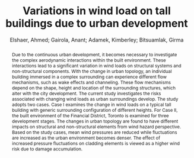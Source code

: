 ---
layout: technique
title: "Variations in wind load on tall buildings due to urban development"
classifications:
    system_type: "False"
    technique: "False"
    design_study: "False"
    evaluation: "False"
    data: "False"
    analysis: "True"
    generation: "False"
    curation_and_transformation: "False"
    management: "False"
    modeling: "True"
    urban_analysis: "True"
    visualization: "False"
    sunlight_access: "False"
    wind_ventilation: "True"
    view_impact: "False"
    energy: "False"
    damage_and_disaster_management: "False"
    climate: "False"
    sound: "False"
    property_cadastre: "False"
    other_use: "False"
    lookup: "False"
    browse: "False"
    locate: "True"
    explore: "False"
    identify: "False"
    compare: "True"
    summarize: "False"
    distribution: "True"
    trends: "True"
    outliers: "False"
    extremes: "False"
    features: "True"
    target_discovery: "False"
    target_access: "True"
    spatial_relation: "True"
    buildings: "True"
    streets: "False"
    nature: "False"
    uniform_discretization: "True"
    structural_subdivision: "False"
    univariate: "True"
    multivariate: "False"
    volumetric: "True"
    temporal: "True"
    sensing: "False"
    statistical: "False"
    simulation_based: "True"
    learning_based: "False"
    surveyed: "False"
    site: "True"
    block: "True"
    multi_block: "False"
    city: "False"
    va_wo_model: "False"
    post_model: "True"
    model_integrated: "False"
    assisted_models: "False"
    overlay: "True"
    embedded: "False"
    linked: "False"
    temporal_jx: "False"
    spatial_jx: "True"
    filter: "False"
    aggregate: "False"
    embed: "True"
    glyphs: "True"
    bar_charts: "False"
    scatterplots: "True"
    linegraphs: "True"
    matrix: "False"
    grid: "False"
    boxplot: "False"
    parallel_coordinates: "False"
    map_2d: "False"
    map_3d: "True"
    walking: "False"
    steering: "False"
    selection_based: "False"
    manipulation_based: "True"
    distortion: "False"
    ghosting: "False"
    culling: "False"
    birds_view: "False"
    multi_view: "False"
    assisted_steering: "False"
    other: "False"
    vr_cave: "False"
    ar: "False"
    desktop: "True"
    mobile: "False"
    case_study: "True"
    user_study: "False"
    statistical_evaluation: "False"
    expert_interviews: "False"
key: "JVEBBN2E"
item_type: "journalArticle"
publication_year: "2017"
author: "Elshaer, Ahmed; Gairola, Anant; Adamek, Kimberley; Bitsuamlak, Girma"
publication_title: "Sustainable Cities and Society"
isbn: "nan"
issn: "22106707"
doi: "10.1016/j.scs.2017.06.008"
url_paper: "https://linkinghub.elsevier.com/retrieve/pii/S2210670716307399"
abstract_note: "nan"
date_added: "2023-01-30 00:05:54"
date_modified: "2023-01-30 00:05:54"
access_date: "2023-01-30 00:05:54"
pages: "264-277"
num_pages: "nan"
issue: "nan"
volume: "34.0"
number_of_volumes: "nan"
journal_abbreviation: "Sustainable Cities and Society"
short_title: "nan"
series: "nan"
series_number: "nan"
series_text: "nan"
series_title: "nan"
publisher: "nan"
place: "nan"
language: "en"
rights: "nan"
type: "nan"
archive: "nan"
archive_location: "nan"
library_catalog: "DOI.org (Crossref)"
call_number: "nan"
extra: "nan"
notes: "nan"
link_attachments: "nan"
manual_tags: "nan"
automatic_tags: "nan"
editor: "nan"
series_editor: "nan"
translator: "nan"
contributor: "nan"
attorney_agent: "nan"
book_author: "nan"
cast_member: "nan"
commenter: "nan"
composer: "nan"
cosponsor: "nan"
counsel: "nan"
interviewer: "nan"
producer: "nan"
recipient: "nan"
reviewed_author: "nan"
scriptwriter: "nan"
words_by: "nan"
guest: "nan"
number: "nan"
edition: "nan"
running_time: "nan"
scale: "nan"
medium: "nan"
artwork_size: "nan"
filing_date: "nan"
application_number: "nan"
assignee: "nan"
issuing_authority: "nan"
country: "nan"
meeting_name: "nan"
conference_name: "nan"
court: "nan"
references: "nan"
reporter: "nan"
legal_status: "nan"
priority_numbers: "nan"
programming_language: "nan"
version: "nan"
system: "nan"
code: "nan"
code_number: "nan"
section: "nan"
session: "nan"
committee: "nan"
history: "nan"
legislative_body: "nan"
abstract: "Due to the continuous urban development, it becomes necessary to investigate the complex aerodynamic interactions within the built environment. These interactions lead to a significant variation in wind loads on structural systems and non-structural components. With the change in urban topology, an individual building immersed in a complex surrounding can experience different flow mechanisms, such as wake effects and channeling. These flow mechanisms depend on the shape, height and location of the surrounding structures, which alter with the city development. The current study investigates the risks associated with changing wind loads as urban surroundings develop. The study adopts two cases. Case I examines the change in wind loads on a typical tall building with generic surrounding configuration of different heights. For Case II, the built environment of the Financial District, Toronto is examined for three development stages. The changes in urban topology are found to have different impacts on structural and non-structural elements from wind hazard perspective. Based on the study cases, mean wind pressures are reduced while fluctuations are increased as the urban environment becomes denser. The effect of increased pressure fluctuations on cladding elements is viewed as a higher wind risk due to damage accumulation."
---